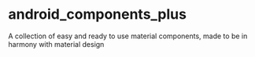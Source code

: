 # android_components_plus
A collection of easy and ready to use material components, made to be in harmony with material design
